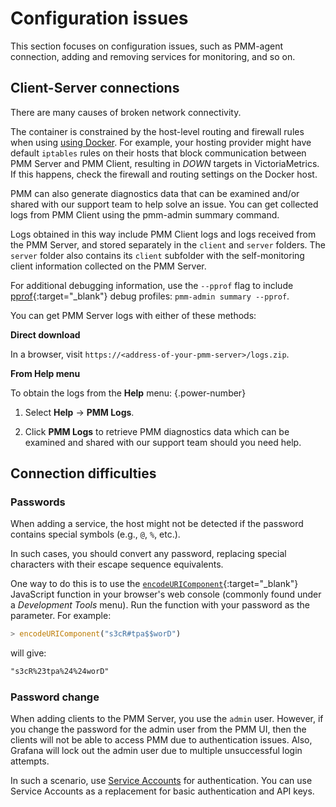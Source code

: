 # Configuration issues

This section focuses on configuration issues, such as PMM-agent connection, adding and removing services for monitoring, and so on.

## Client-Server connections

There are many causes of broken network connectivity.

The container is constrained by the host-level routing and firewall rules when using [using Docker](../install-pmm/install-pmm-server/index.md). For example, your hosting provider might have default `iptables` rules on their hosts that block communication between PMM Server and PMM Client, resulting in *DOWN* targets in VictoriaMetrics. If this happens, check the firewall and routing settings on the Docker host.

PMM can also generate diagnostics data that can be examined and/or shared with our support team to help solve an issue. You can get collected logs from PMM Client using the pmm-admin summary command.

Logs obtained in this way include PMM Client logs and logs received from the PMM Server, and stored separately in the `client` and `server` folders. The `server` folder also contains its `client` subfolder with the self-monitoring client information collected on the PMM Server.

For additional debugging information, use the `--pprof` flag to include [pprof](https://github.com/google/pprof){:target="_blank"} debug profiles: `pmm-admin summary --pprof`.

You can get PMM Server logs with either of these methods:

**Direct download**

In a browser, visit `https://<address-of-your-pmm-server>/logs.zip`.

**From Help menu**

To obtain the logs from the **Help** menu:
{.power-number}

1. Select <i class="uil uil-question-circle"></i> **Help** → <i class="uil uil-download-alt"></i> **PMM Logs**.

2. Click **PMM Logs** to retrieve PMM diagnostics data which can be examined and shared with our support team should you need help.

## Connection difficulties

### Passwords

When adding a service, the host might not be detected if the password contains special symbols (e.g., `@`, `%`, etc.).

In such cases, you should convert any password, replacing special characters with their escape sequence equivalents.

One way to do this is to use the [`encodeURIComponent`](https://developer.mozilla.org/en-US/docs/Web/JavaScript/Reference/Global_Objects/encodeURIComponent){:target="_blank"} JavaScript function in your browser's web console (commonly found under a *Development Tools* menu). Run the function with your password as the parameter. For example:

```js
> encodeURIComponent("s3cR#tpa$$worD")
```

will give:

```txt
"s3cR%23tpa%24%24worD"
```

### Password change

When adding clients to the PMM Server, you use the `admin` user. However, if you change the password for the admin user from the PMM UI, then the clients will not be able to access PMM due to authentication issues. Also, Grafana will lock out the admin user due to multiple unsuccessful login attempts.

In such a scenario, use [Service Accounts](../api/authentication.md#service-accounts-authentication) for authentication. You can use Service Accounts as a replacement for basic authentication and API keys.